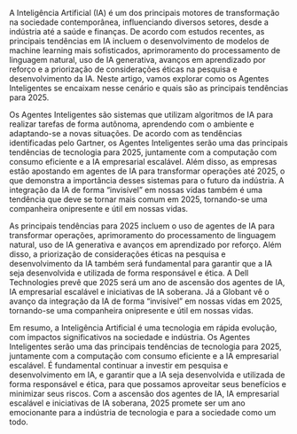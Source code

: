 A Inteligência Artificial (IA) é um dos principais motores de transformação na sociedade contemporânea, influenciando diversos setores, desde a indústria até a saúde e finanças. De acordo com estudos recentes, as principais tendências em IA incluem o desenvolvimento de modelos de machine learning mais sofisticados, aprimoramento do processamento de linguagem natural, uso de IA generativa, avanços em aprendizado por reforço e a priorização de considerações éticas na pesquisa e desenvolvimento da IA. Neste artigo, vamos explorar como os Agentes Inteligentes se encaixam nesse cenário e quais são as principais tendências para 2025.

Os Agentes Inteligentes são sistemas que utilizam algoritmos de IA para realizar tarefas de forma autônoma, aprendendo com o ambiente e adaptando-se a novas situações. De acordo com as tendências identificadas pelo Gartner, os Agentes Inteligentes serão uma das principais tendências de tecnologia para 2025, juntamente com a computação com consumo eficiente e a IA empresarial escalável. Além disso, as empresas estão apostando em agentes de IA para transformar operações até 2025, o que demonstra a importância desses sistemas para o futuro da indústria. A integração da IA de forma “invisível” em nossas vidas também é uma tendência que deve se tornar mais comum em 2025, tornando-se uma companheira onipresente e útil em nossas vidas.

As principais tendências para 2025 incluem o uso de agentes de IA para transformar operações, aprimoramento do processamento de linguagem natural, uso de IA generativa e avanços em aprendizado por reforço. Além disso, a priorização de considerações éticas na pesquisa e desenvolvimento da IA também será fundamental para garantir que a IA seja desenvolvida e utilizada de forma responsável e ética. A Dell Technologies prevê que 2025 será um ano de ascensão dos agentes de IA, IA empresarial escalável e iniciativas de IA soberana. Já a Globant vê o avanço da integração da IA de forma “invisível” em nossas vidas em 2025, tornando-se uma companheira onipresente e útil em nossas vidas.

Em resumo, a Inteligência Artificial é uma tecnologia em rápida evolução, com impactos significativos na sociedade e indústria. Os Agentes Inteligentes serão uma das principais tendências de tecnologia para 2025, juntamente com a computação com consumo eficiente e a IA empresarial escalável. É fundamental continuar a investir em pesquisa e desenvolvimento em IA, e garantir que a IA seja desenvolvida e utilizada de forma responsável e ética, para que possamos aproveitar seus benefícios e minimizar seus riscos. Com a ascensão dos agentes de IA, IA empresarial escalável e iniciativas de IA soberana, 2025 promete ser um ano emocionante para a indústria de tecnologia e para a sociedade como um todo.